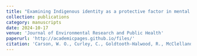 ```yaml
---
title: "Examining Indigenous identity as a protective factor in mental well-being research in the United States: A scoping review"
collection: publications
category: manuscripts
date: 2024-10-17
venue: 'Journal of Environmental Research and Public Health'
paperurl: 'http://academicpages.github.io/files/'
citation: 'Carson, W. O., Curley, C., Goldtooth-Halwood, R., McClelland, D. J., Carroll, S. R., Yuan, N. P., Carvajal, S., & Cordova-Marks, F. M. (2024). &quot;Examining Indigenous identity as a protective factor in mental well-being research in the United States: A scoping review.&quot; <i>International Journal of Environmental Research and Public Health </i>. 21(11), 1404.'
---
```

